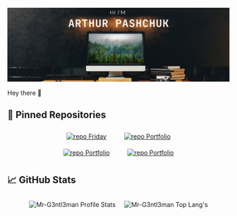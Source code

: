 [![Mr-G3ntl3man GitHub Banner](/assets/banner.png)](https://web-site-mr-gentleman.vercel.app/)

Hey there 👋


## 📌 Pinned Repositories

<p style="display: flex; justify-content: center; flex-wrap: wrap; margin: 0">
<a style="margin:10px 20px" href="https://github.com/Mr-G3ntl3man/Friday">
    <img  src="https://github-readme-stats.vercel.app/api/pin/?username=Mr-G3ntl3man&repo=Friday&theme=solarized-light" alt="repo Friday"/>
</a>

<a style="margin:10px 20px" href="https://github.com/Mr-G3ntl3man/Portfolio">
    <img  src="https://github-readme-stats.vercel.app/api/pin/?username=Mr-G3ntl3man&repo=Portfolio&theme=solarized-light" alt="repo Portfolio" />
</a>
</p>

<p  style="display: flex; justify-content: center; flex-wrap: wrap; margin: 0">
<a style="margin:10px 20px" href="https://github.com/Mr-G3ntl3man/Friday">
    <img  src="https://github-readme-stats.vercel.app/api/pin/?username=Mr-G3ntl3man&repo=Friday&theme=solarized-light" alt="repo Portfolio"/>
</a>

<a style="margin:10px 20px" href="https://github.com/Mr-G3ntl3man/Portfolio">
    <img  src="https://github-readme-stats.vercel.app/api/pin/?username=Mr-G3ntl3man&repo=Portfolio&theme=solarized-light" alt="repo Portfolio"/>
</a>
</p>

## 📈 GitHub Stats

<p style="display: flex; justify-content: center; flex-wrap: wrap">
<img style="margin:10px" src="https://github-readme-stats.vercel.app/api?username=Mr-G3ntl3man&show_icons=true&theme=solarized-light" alt="Mr-G3ntl3man Profile Stats" />

<img style="margin:10px" src="https://github-readme-stats.vercel.app/api/top-langs/?username=Mr-G3ntl3man&langs_count=10&theme=solarized-light&layout=compact" alt="Mr-G3ntl3man Top Lang's" />
</p>


